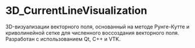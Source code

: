 # 3D_CurrentLineVisualization
3D-визуализации векторного поля, основанный на методе Рунге-Кутте и криволинейной сетке для численного воссоздания векторного поля. Разработан с использованием Qt, C++ и VTK.
